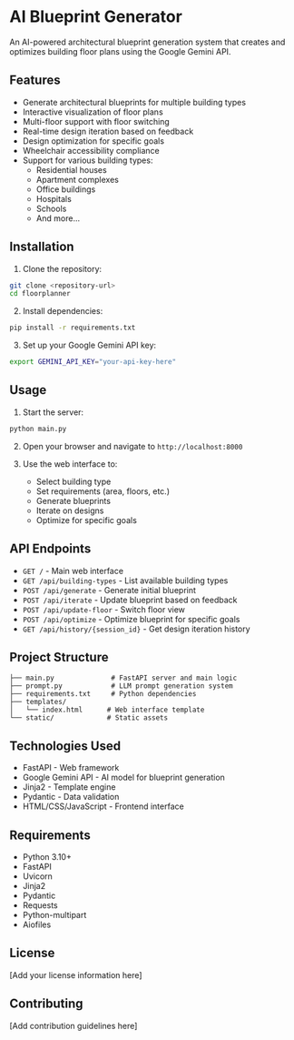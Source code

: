 # AI Blueprint Generator

An AI-powered architectural blueprint generation system that creates and optimizes building floor plans using the Google Gemini API.

## Features

- Generate architectural blueprints for multiple building types
- Interactive visualization of floor plans
- Multi-floor support with floor switching
- Real-time design iteration based on feedback
- Design optimization for specific goals
- Wheelchair accessibility compliance
- Support for various building types:
  - Residential houses
  - Apartment complexes
  - Office buildings
  - Hospitals
  - Schools
  - And more...

## Installation

1. Clone the repository:
```sh
git clone <repository-url>
cd floorplanner
```

2. Install dependencies:
```sh
pip install -r requirements.txt
```

3. Set up your Google Gemini API key:
```sh
export GEMINI_API_KEY="your-api-key-here"
```

## Usage

1. Start the server:
```sh
python main.py
```

2. Open your browser and navigate to `http://localhost:8000`

3. Use the web interface to:
   - Select building type
   - Set requirements (area, floors, etc.)
   - Generate blueprints
   - Iterate on designs
   - Optimize for specific goals

## API Endpoints

- `GET /` - Main web interface
- `GET /api/building-types` - List available building types
- `POST /api/generate` - Generate initial blueprint
- `POST /api/iterate` - Update blueprint based on feedback
- `POST /api/update-floor` - Switch floor view
- `POST /api/optimize` - Optimize blueprint for specific goals
- `GET /api/history/{session_id}` - Get design iteration history

## Project Structure

```
├── main.py              # FastAPI server and main logic
├── prompt.py            # LLM prompt generation system
├── requirements.txt     # Python dependencies
├── templates/
│   └── index.html      # Web interface template
└── static/             # Static assets
```

## Technologies Used

- FastAPI - Web framework
- Google Gemini API - AI model for blueprint generation
- Jinja2 - Template engine
- Pydantic - Data validation
- HTML/CSS/JavaScript - Frontend interface

## Requirements

- Python 3.10+
- FastAPI
- Uvicorn
- Jinja2
- Pydantic
- Requests
- Python-multipart
- Aiofiles

## License

[Add your license information here]

## Contributing

[Add contribution guidelines here]